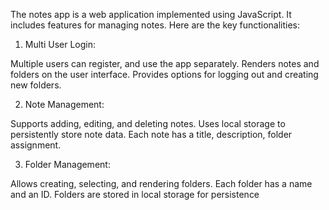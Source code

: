 The notes app is a web application implemented using JavaScript. It includes features for managing notes. Here are the key functionalities:

1. Multi User Login:
 
Multiple users can register, and use the app separately.
Renders notes and folders on the user interface.
Provides options for logging out and creating new folders.

2. Note Management:

Supports adding, editing, and deleting notes.
Uses local storage to persistently store note data.
Each note has a title, description, folder assignment.

3. Folder Management:

Allows creating, selecting, and rendering folders.
Each folder has a name and an ID.
Folders are stored in local storage for persistence